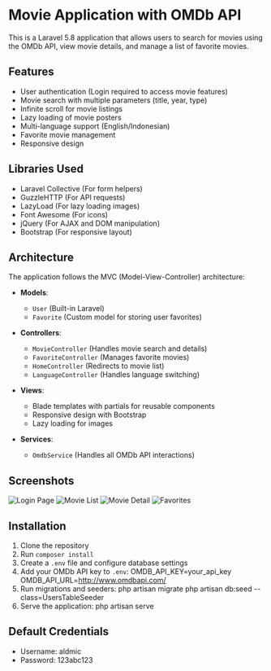 # Movie Application with OMDb API

This is a Laravel 5.8 application that allows users to search for movies using the OMDb API, view movie details, and manage a list of favorite movies.

## Features

-   User authentication (Login required to access movie features)
-   Movie search with multiple parameters (title, year, type)
-   Infinite scroll for movie listings
-   Lazy loading of movie posters
-   Multi-language support (English/Indonesian)
-   Favorite movie management
-   Responsive design

## Libraries Used

-   Laravel Collective (For form helpers)
-   GuzzleHTTP (For API requests)
-   LazyLoad (For lazy loading images)
-   Font Awesome (For icons)
-   jQuery (For AJAX and DOM manipulation)
-   Bootstrap (For responsive layout)

## Architecture

The application follows the MVC (Model-View-Controller) architecture:

-   **Models**:

    -   `User` (Built-in Laravel)
    -   `Favorite` (Custom model for storing user favorites)

-   **Controllers**:

    -   `MovieController` (Handles movie search and details)
    -   `FavoriteController` (Manages favorite movies)
    -   `HomeController` (Redirects to movie list)
    -   `LanguageController` (Handles language switching)

-   **Views**:

    -   Blade templates with partials for reusable components
    -   Responsive design with Bootstrap
    -   Lazy loading for images

-   **Services**:
    -   `OmdbService` (Handles all OMDb API interactions)

## Screenshots

![Login Page](screenshots/login.png)
![Movie List](screenshots/movie-list.png)
![Movie Detail](screenshots/movie-detail.png)
![Favorites](screenshots/favorites.png)

## Installation

1. Clone the repository
2. Run `composer install`
3. Create a `.env` file and configure database settings
4. Add your OMDb API key to `.env`:
   OMDB_API_KEY=your_api_key
   OMDB_API_URL=http://www.omdbapi.com/
5. Run migrations and seeders:
   php artisan migrate
   php artisan db:seed --class=UsersTableSeeder
6. Serve the application: php artisan serve

## Default Credentials

-   Username: aldmic
-   Password: 123abc123
